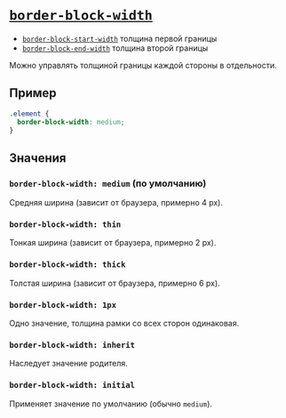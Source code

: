 # [`border-block-width`](../index.md)

- [`border-block-start-width`](./border-block-start-width.md) толщина первой границы
- [`border-block-end-width`](./border-block-end-width.md) толщина второй границы

Можно управлять толщиной границы каждой стороны в отдельности.

## Пример

```css
.element {
  border-block-width: medium;
}
```

## Значения

### `border-block-width: medium` (по умолчанию)

Средняя ширина (зависит от браузера, примерно 4 px).

### `border-block-width: thin`

Тонкая ширина (зависит от браузера, примерно 2 px).

### `border-block-width: thick`

Толстая ширина (зависит от браузера, примерно 6 px).

### `border-block-width: 1px`

Одно значение, толщина рамки со всех сторон одинаковая.

### `border-block-width: inherit`

Наследует значение родителя.

### `border-block-width: initial`

Применяет значение по умолчанию (обычно `medium`).
